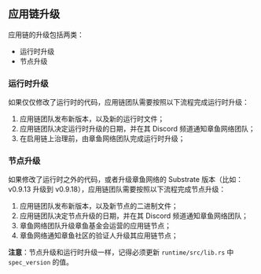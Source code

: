 ## 应用链升级

应用链的升级包括两类：
* 运行时升级
* 节点升级

### 运行时升级

如果仅仅修改了运行时的代码，应用链团队需要按照以下流程完成运行时升级：

1. 应用链团队发布新版本，以及新的运行时文件；
2. 应用链团队决定运行时升级的日期，并在其 Discord 频道通知章鱼网络团队；
3. 在启用链上治理前，由章鱼网络团队完成运行时升级；

### 节点升级

如果修改了运行时之外的代码，或者升级章鱼网络的 Substrate 版本（比如：v0.9.13 升级到 v0.9.18），应用链团队需要按照以下流程完成节点升级：

1. 应用链团队发布新版本，以及新节点的二进制文件；
2. 应用链团队决定节点升级的日期，并在其 Discord 频道通知章鱼网络团队；
3. 章鱼网络团队升级章鱼基金会运营的应用链节点；
4. 章鱼网络通知章鱼社区的验证人升级其应用链节点；

**注意**：节点升级和运行时升级一样，记得必须更新 `runtime/src/lib.rs` 中 `spec_version` 的值。